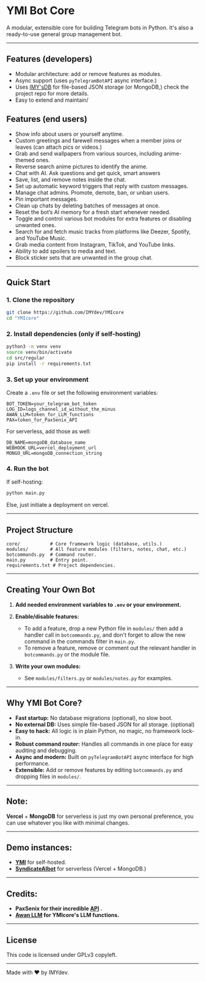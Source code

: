 # YMI Bot Core

A modular, extensible core for building Telegram bots in Python.
It's also a ready-to-use general group management bot.

---
## Features (developers)
- Modular architecture: add or remove features as modules.
- Async support (uses `pyTelegramBotAPI` async interface.)
- Uses [IMY'sDB](https://github.com/IMYdev/IMY-sDB/) for file-based JSON storage (or MongoDB,) check the project repo for more details.
- Easy to extend and maintain/

## Features (end users)
- Show info about users or yourself anytime.
- Custom greetings and farewell messages when a member joins or leaves (can attach pics or videos.)
- Grab and send wallpapers from various sources, including anime-themed ones.
- Reverse search anime pictures to identify the anime.
- Chat with AI. Ask questions and get quick, smart answers  
- Save, list, and remove notes inside the chat.
- Set up automatic keyword triggers that reply with custom messages.
- Manage chat admins. Promote, demote, ban, or unban users.
- Pin important messages.
- Clean up chats by deleting batches of messages at once.
- Reset the bot’s AI memory for a fresh start whenever needed.
- Toggle and control various bot modules for extra features or disabling unwanted ones.
- Search for and fetch music tracks from platforms like Deezer, Spotify, and YouTube Music.
- Grab media content from Instagram, TikTok, and YouTube links.
- Ability to add spoilers to media and text.
- Block sticker sets that are unwanted in the group chat.

---


## Quick Start

### 1. Clone the repository
```zsh
git clone https://github.com/IMYdev/YMIcore
cd "YMIcore"
```

### 2. Install dependencies (only if self-hosting)
```zsh
python3 -m venv venv
source venv/bin/activate
cd src/regular
pip install -r requirements.txt
```

### 3. Set up your environment
Create a `.env` file or set the following environment variables:
```
BOT_TOKEN=your_telegram_bot_token
LOG_ID=logs_channel_id_without_the_minus
AWAN_LLM=token_for_LLM_functions
PAX=token_for_PaxSenix_API
```
For serverless, add those as well:
```
DB_NAME=mongoDB_database_name
WEBHOOK_URL=vercel_deployment_url
MONGO_URL=mongoDB_connection_string
```


### 4. Run the bot
If self-hosting:
```zsh
python main.py
```
Else, just initiate a deployment on vercel.

---
## Project Structure
```
core/           # Core framework logic (database, utils.)
modules/        # All feature modules (filters, notes, chat, etc.)
botcommands.py  # Command router.
main.py         # Entry point.
requirements.txt # Project dependencies.
```
---

## Creating Your Own Bot
1. **Add needed environment variables to `.env` or your environment.**

2. **Enable/disable features:**
   - To add a feature, drop a new Python file in `modules/` then add a handler call in `botcommands.py`, and don't forget to allow the new command in the commands filter in `main.py`.
   - To remove a feature, remove or comment out the relevant handler in `botcommands.py` or the module file.
3. **Write your own modules:**
   - See `modules/filters.py` or `modules/notes.py` for examples.
---

## Why YMI Bot Core?
- **Fast startup:** No database migrations (optional), no slow boot.
- **No external DB:** Uses simple file-based JSON for all storage. (optional)
- **Easy to hack:** All logic is in plain Python, no magic, no framework lock-in.
- **Robust command router:** Handles all commands in one place for easy auditing and debugging.
- **Async and modern:** Built on `pyTelegramBotAPI` async interface for high performance.
- **Extensible:** Add or remove features by editing `botcommands.py` and dropping files in `modules/`.
---

## Note:
**Vercel** + **MongoDB** for serverless is just my own personal preference, you can use whatever you like with minimal changes.

---
## Demo instances:
- **[YMI](https://t.me/youmnairisbot)** for self-hosted.
- **[SyndicateAIbot](https://t.me/ProjectZ_mind_control_delete_bot)** for serverless (Vercel + MongoDB.)
---
## Credits: 
- **PaxSenix for their incredible [API](https://api.paxsenix.biz.id/) .**
- **[Awan LLM](https://www.awanllm.com/) for YMIcore's LLM functions.**
---
## License
This code is licensed under GPLv3 copyleft.

---
Made with ❤️ by IMYdev.
